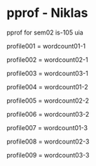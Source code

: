 # pprof - Niklas
pprof for sem02 is-105 uia


profile001 = wordcount01-1

profile002 = wordcount02-1

profile003 = wordcount03-1

profile004 = wordcount01-2

profile005 = wordcount02-2

profile006 = wordcount03-2

profile007 = wordcount01-3

profile008 = wordcount02-3

profile009 = wordcount03-3
